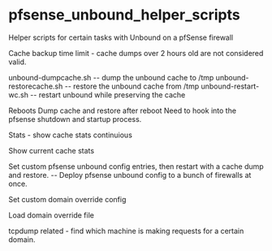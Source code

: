# pfsense_unbound_helper_scripts
Helper scripts for certain tasks with Unbound on a pfSense firewall

Cache backup time limit - cache dumps over 2 hours old are not considered valid.

unbound-dumpcache.sh  -- dump the unbound cache to /tmp
unbound-restorecache.sh -- restore the unbound cache from /tmp
unbound-restart-wc.sh -- restart unbound while preserving the cache

Reboots
Dump cache and restore after reboot
Need to hook into the pfsense shutdown and startup process.

Stats - show cache stats continuious

Show current cache stats


Set custom pfsense unbound config entries, then restart with a cache dump and restore.
  -- Deploy pfsense unbound config to a bunch of firewalls at once.

Set custom domain override config

Load domain override file


tcpdump related - find which machine is making requests for a certain domain.
